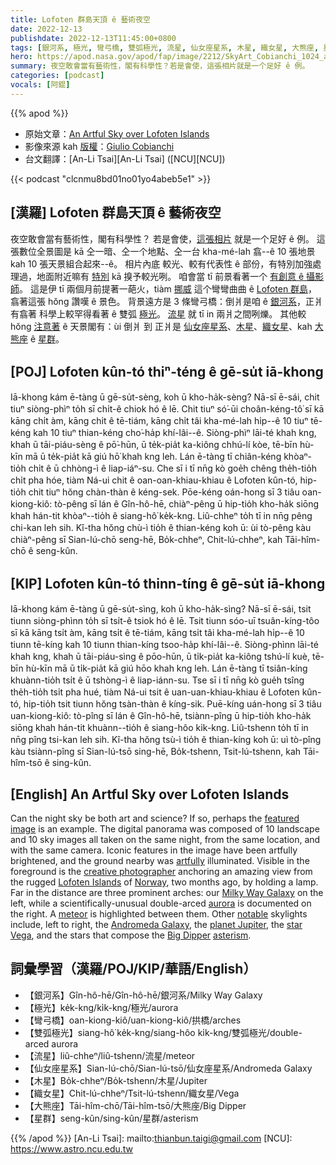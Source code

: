 ```yaml
---
title: Lofoten 群島天頂 ê 藝術夜空
date: 2022-12-13
publishdate: 2022-12-13T11:45:00+0800
tags: [銀河系, 極光, 彎弓橋, 雙弧極光, 流星, 仙女座星系, 木星, 織女星, 大熊座, 星群]
hero: https://apod.nasa.gov/apod/fap/image/2212/SkyArt_Cobianchi_1024_annotated.jpg
summary: 夜空敢會當有藝術性，閣有科學性？若是會使，這張相片就是一个足好 ê 例。
categories: [podcast]
vocals: [阿錕]
---
```


{{% apod %}}

- 原始文章：[An Artful Sky over Lofoten Islands](https://apod.nasa.gov/apod/ap221213.html)
- 影像來源 kah [版權][copyright]：[Giulio Cobianchi](https://www.instagram.com/giulio_cobianchi_photo/)
- 台文翻譯：[An-Li Tsai][An-Li Tsai] ([NCU][NCU])

{{< podcast "clcnmu8bd01no01yo4abeb5e1" >}}

## [漢羅] Lofoten 群島天頂 ê 藝術夜空
夜空敢會當有藝術性，閣有科學性？
若是會使，[這張相片][featured image] 就是一个足好 ê 例。
這張數位全景圖是 kā 仝一暗、仝一个地點、仝一台 kha-mé-lah 翕--ê 10 張地景 kah 10 張天景組合起來--ê。
相片內底 較光、較有代表性 ê 部份，有特別加強處理過，地面附近嘛有 [特別][artfully] kā 搝予較光咧。
咱會當 tī 前景看著一个 [有創意 ê 攝影師][creative photographer]。
這是伊 tī 兩個月前提著一葩火，tiàm [挪威][Norway] 這个彎彎曲曲 ê [Lofoten 群島][Lofoten Islands]，翕著這張 hŏng 讚嘆 ê 景色。
背景遠方是 3 條彎弓橋：倒爿是咱 ê [銀河系][Milky Way Galaxy]，正爿有翕著 科學上較罕得看著 ê 雙弧 [極光][aurora]。
[流星][meteor t] 就 tī in 兩爿之間咧爍。
其他較 hŏng [注意著][notable] ê 天景閣有：ùi 倒爿 到 正爿是 [仙女座星系][Andromeda Galaxy]、[木星][planet Jupiter t]、[織女星][star Vega]、kah [大熊座][Big Dipper] ê [星群][asterism]。



## [POJ] Lofoten kûn-tó thiⁿ-téng ê gē-su̍t iā-khong
Iā-khong kám ē-tàng ū gē-su̍t-sèng, koh ū kho-ha̍k-sèng?
Nā-sī ē-sái, chit tiuⁿ siòng-phìⁿ to̍h sī chi̍t-ê chiok hó ê lē.
Chit tiuⁿ só͘-ūi choân-kéng-tô͘ sī kā kāng chi̍t àm, kāng chi̍t ê tē-tiám, kāng chi̍t tâi kha-mé-lah hi̍p--ê 10 tiuⁿ tē-kéng kah 10 tiuⁿ thian-kéng cho͘-ha̍p khí-lâi--ê.
Siòng-phìⁿ lāi-té khah kng, khah ū tāi-piáu-sèng ê pō͘-hūn, ū te̍k-pia̍t ka-kiông chhú-lí kòe, tē-bīn hù-kīn mā ū te̍k-pia̍t kā giú hō͘ khah kng leh.
Lán ē-tàng tī chiân-kéng khòaⁿ-tio̍h chi̍t ê ū chhòng-ì ê liap-iáⁿ-su.
Che sī i tī nn̄g kò goe̍h chêng the̍h-tio̍h chi̍t pha hóe, tiàm Ná-ui chit ê oan-oan-khiau-khiau ê Lofoten kûn-tó, hip-tio̍h chit tiuⁿ hŏng chàn-thàn ê kéng-sek.
Pōe-kéng oán-hong sī 3 tiâu oan-kiong-kiô: 
tò-pêng sī lán ê Gîn-hô-hē, chiàⁿ-pêng ū hip-tio̍h kho-ha̍k siōng khah hán-tit khòaⁿ--tio̍h ê siang-hô͘ ke̍k-kng.
Liû-chheⁿ to̍h tī in nn̄g pêng chi-kan leh sih.
Kî-tha hŏng chù-ì tio̍h ê thian-kéng koh ū: ùi tò-pêng kàu chiàⁿ-pêng sī Sian-lú-chō seng-hē, Bo̍k-chheⁿ, Chit-lú-chheⁿ, kah Tāi-hîm-chō ê seng-kûn.


## [KIP] Lofoten kûn-tó thinn-tíng ê gē-su̍t iā-khong
Iā-khong kám ē-tàng ū gē-su̍t-sìng, koh ū kho-ha̍k-sìng?
Nā-sī ē-sái, tsit tiunn siòng-phìnn to̍h sī tsi̍t-ê tsiok hó ê lē.
Tsit tiunn sóo-uī tsuân-kíng-tôo sī kā kāng tsi̍t àm, kāng tsi̍t ê tē-tiám, kāng tsi̍t tâi kha-mé-lah hi̍p--ê 10 tiunn tē-kíng kah 10 tiunn thian-kíng tsoo-ha̍p khí-lâi--ê.
Siòng-phìnn lāi-té khah kng, khah ū tāi-piáu-sìng ê pōo-hūn, ū ti̍k-pia̍t ka-kiông tshú-lí kuè, tē-bīn hù-kīn mā ū ti̍k-pia̍t kā giú hōo khah kng leh.
Lán ē-tàng tī tsiân-kíng khuànn-tio̍h tsi̍t ê ū tshòng-ì ê liap-iánn-su.
Tse sī i tī nn̄g kò gue̍h tsîng the̍h-tio̍h tsi̍t pha hué, tiàm Ná-ui tsit ê uan-uan-khiau-khiau ê Lofoten kûn-tó, hip-tio̍h tsit tiunn hŏng tsàn-thàn ê kíng-sik.
Puē-kíng uán-hong sī 3 tiâu uan-kiong-kiô: 
tò-pîng sī lán ê Gîn-hô-hē, tsiànn-pîng ū hip-tio̍h kho-ha̍k siōng khah hán-tit khuànn--tio̍h ê siang-hôo ki̍k-kng.
Liû-tshenn to̍h tī in nn̄g pîng tsi-kan leh sih.
Kî-tha hŏng tsù-ì tio̍h ê thian-kíng koh ū: uì tò-pîng kàu tsiànn-pîng sī Sian-lú-tsō sing-hē, Bo̍k-tshenn, Tsit-lú-tshenn, kah Tāi-hîm-tsō ê sing-kûn.

## [English] An Artful Sky over Lofoten Islands

Can the night sky be both art and science?
If so, perhaps the [featured image][featured image] is an example.
The digital panorama was composed of 10 landscape and 10 sky images all taken on the same night, from the same location, and with the same camera.
Iconic features in the image have been artfully brightened, and the ground nearby was [artfully][artfully] illuminated.
Visible in the foreground is the [creative photographer][creative photographer] anchoring an amazing view from the rugged [Lofoten Islands][Lofoten Islands] of [Norway][Norway], two months ago, by holding a lamp.
Far in the distance are three prominent arches: 
our [Milky Way Galaxy][Milky Way Galaxy] on the left, while a scientifically-unusual double-arced [aurora][aurora] is documented on the right.
A [meteor][meteor e] is highlighted between them.
Other [notable][notable] skylights include, left to right, the [Andromeda Galaxy][Andromeda Galaxy], the [planet Jupiter][planet Jupiter e], the [star Vega][star Vega], and the stars that compose the [Big Dipper][Big Dipper] [asterism][asterism].

         
## 詞彙學習（漢羅/POJ/KIP/華語/English）
- 【銀河系】Gîn-hô-hē/Gîn-hô-hē/銀河系/Milky Way Galaxy
- 【極光】ke̍k-kng/ki̍k-kng/極光/aurora
- 【彎弓橋】oan-kiong-kiô/uan-kiong-kiô/拱橋/arches
- 【雙弧極光】siang-hô͘ ke̍k-kng/siang-hôo ki̍k-kng/雙弧極光/double-arced aurora
- 【流星】liû-chheⁿ/liû-tshenn/流星/meteor
- 【仙女座星系】Sian-lú-chō/Sian-lú-tsō/仙女座星系/Andromeda Galaxy
- 【木星】Bo̍k-chheⁿ/Bo̍k-tshenn/木星/Jupiter
- 【織女星】Chit-lú-chheⁿ/Tsit-lú-tshenn/織女星/Vega
- 【大熊座】Tāi-hîm-chō/Tāi-hîm-tsō/大熊座/Big Dipper
- 【星群】seng-kûn/sing-kûn/星群/asterism


{{% /apod %}}
[An-Li Tsai]: mailto:thianbun.taigi@gmail.com
[NCU]: https://www.astro.ncu.edu.tw

[copyright]: https://apod.nasa.gov/apod/fap/lib/about_apod.html#srapply
[License]: https://creativecommons.org/licenses/by/2.0/

[featured image]: https://www.instagram.com/p/Cjh3UA6K89u/
[artfully]:https://apod.nasa.gov/apod/ap191124.html
[creative photographer]:https://apod.nasa.gov/apod/ap210113.html
[Lofoten Islands]:https://youtu.be/mg67iIFivDo
[Norway]:https://en.wikipedia.org/wiki/Norway
[Milky Way Galaxy]:https://solarsystem.nasa.gov/resources/285/the-milky-way-galaxy/
[aurora]:https://spaceplace.nasa.gov/aurora/en/
[meteor e]:https://apod.nasa.gov/apod/ap210202.html
[meteor t]:https://apod.tw/daily/20210202/
[notable]:https://d.newsweek.com/en/full/2133741/surprised-cat.jpg
[Andromeda Galaxy]:https://en.wikipedia.org/wiki/Andromeda_Galaxy
[planet Jupiter e]:https://apod.nasa.gov/apod/ap220828.html
[planet Jupiter t]:https://apod.tw/daily/20220828/
[star Vega]:https://apod.nasa.gov/apod/ap150508.html
[Big Dipper]:https://apod.nasa.gov/apod/ap130421.html
[asterism]:https://en.wikipedia.org/wiki/Asterism_(astronomy)

